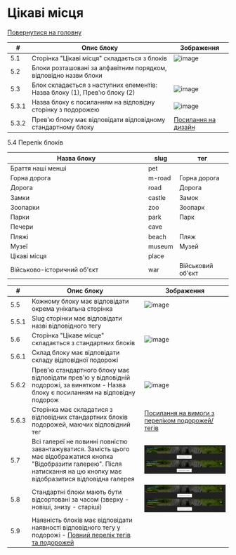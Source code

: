 # Цікаві місця

[Повернутися на головну](../Requirements/Requirements.md)

<table data-full-width="true"><thead><tr><th>#</th><th>Опис блоку</th><th>Зображення</th></tr></thead><tbody><tr><td>5.1</td><td>Сторінка "Цікаві місця" складається з блоків</td><td><img src="https://github.com/scholokov/long-travel-2/assets/22824947/f8368f09-e62f-40e2-b1a6-92e75c902fca" alt="image"></td></tr><tr><td>5.2</td><td>Блоки розташовані за алфавітним порядком, відповідно назви блоки</td><td></td></tr><tr><td>5.3</td><td>Блок складається з наступних елементів: Назва блоку (1), Прев'ю блоку (2)</td><td><img src="https://github.com/scholokov/long-travel-2/assets/22824947/1e47bf62-1b1c-45b8-bc2c-316fd82a26ed" alt="image"></td></tr><tr><td>5.3.1</td><td>Назва блоку є посиланням на відповідну сторінку з подорожею</td><td><img src="https://github.com/scholokov/long-travel-2/assets/22824947/dfef70bc-570e-4cba-9457-5054dd261dbf" alt="image"></td></tr><tr><td>5.3.2</td><td>Прев'ю блоку має відповідати відповідному стандартному блоку</td><td><a href="https://www.figma.com/file/mh7iDnG6ec7yiC0SCGad7L/Long-Travel?type=design&#x26;node-id=986-6&#x26;mode=design&#x26;t=0shjHX2jtlVOWFi1-0">Посилання на дизайн</a></td></tr></tbody></table>

5.4 Перелік блоків

<table data-full-width="true"><thead><tr><th width="300">Назва блоку</th><th>slug</th><th>тег</th></tr></thead><tbody><tr><td>Браття наші менші</td><td>pet</td><td></td></tr><tr><td>Горна дорога</td><td>m-road</td><td>Горна дорога</td></tr><tr><td>Дорога</td><td>road</td><td>Дорога</td></tr><tr><td>Замки</td><td>castle</td><td>Замок</td></tr><tr><td>Зоопарки</td><td>zoo</td><td>Зоопарк</td></tr><tr><td>Парки</td><td>park</td><td>Парк</td></tr><tr><td>Печери</td><td>cave</td><td></td></tr><tr><td>Пляжі</td><td>beach</td><td>Пляж</td></tr><tr><td>Музеї</td><td>museum</td><td>Музей</td></tr><tr><td>Цікаві місця</td><td>place</td><td></td></tr><tr><td>Військово-історичний об'єкт</td><td>war</td><td>Військовий об'єкт</td></tr></tbody></table>

<table data-full-width="true"><thead><tr><th>#</th><th>Опис блоку</th><th>Зображення</th></tr></thead><tbody><tr><td>5.5</td><td>Кожному блоку має відповідати окрема унікальна сторінка</td><td><img src="https://github.com/scholokov/long-travel-2/assets/22824947/3a4ea7bf-4e6b-431d-a31d-a38557c93528" alt="image"></td></tr><tr><td>5.5.1</td><td>Slug сторінки має відповідати назві відповідного тегу</td><td></td></tr><tr><td>5.6</td><td>Сторінка "Цікаве місце" складається з стандартних блоків</td><td><img src="https://github.com/scholokov/long-travel-2/assets/22824947/fa227aa0-e993-40d6-b523-4289423a14cd" alt="image"></td></tr><tr><td>5.6.1</td><td>Склад блоку має відповідати складу відповідної подорожі</td><td></td></tr><tr><td>5.6.2</td><td>Прев'ю стандартного блоку має відповідати прев'ю у відповідній подорожі, за винятком - Назва блоку є посиланням на відповідну подорож</td><td><img src="https://github.com/scholokov/long-travel-2/assets/22824947/534a2cd4-38ba-475f-9139-9cc0be9393b8" alt="image"></td></tr><tr><td>5.6.3</td><td>Сторінка має складатися з відповідних стандартних блоків подорожей, маючих відповідний тег</td><td><a href="https://github.com/scholokov/long-travel-2/wiki/3.1-%D0%9F%D0%BE%D0%B4%D0%BE%D1%80%D0%BE%D0%B6%D1%96.-%D0%9F%D0%B5%D1%80%D0%B5%D0%BB%D1%96%D0%BA">Посилання на вимоги з переліком подорожей/тегів</a></td></tr><tr><td>5.7</td><td>Всі галереї не повинні повністю завантажуватися. Замість цього має відображатися кнопка "Відобразити галерею". Після натискання на цю кнопку має відобразитися відповідна галерея</td><td><img src="../.gitbook/assets/image (1) (1) (1) (1).png" alt=""></td></tr><tr><td>5.8</td><td>Стандартні блоки мають бути відсортовані за часом (зверху - новіші, знизу - старіші)</td><td><img src="../.gitbook/assets/image (2) (1) (1) (1).png" alt=""></td></tr><tr><td>5.9</td><td>Наявність блоків має відповідати наявності відповідного тегу у подорожі - <a href="4.travel/travels-list-1.md">Повний перелік тегів та подорожей</a></td><td></td></tr></tbody></table>

